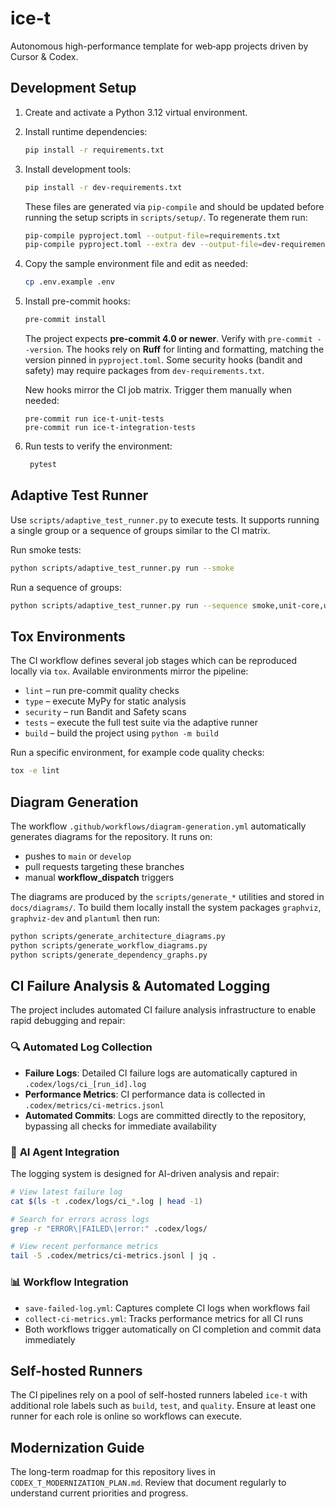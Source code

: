 # ice-t

Autonomous high-performance template for web‑app projects driven by Cursor & Codex.

## Development Setup

1. Create and activate a Python 3.12 virtual environment.
2. Install runtime dependencies:
   ```bash
   pip install -r requirements.txt
   ```
3. Install development tools:
   ```bash
   pip install -r dev-requirements.txt
   ```
   These files are generated via `pip-compile` and should be updated before
   running the setup scripts in `scripts/setup/`.
   To regenerate them run:
   ```bash
   pip-compile pyproject.toml --output-file=requirements.txt
   pip-compile pyproject.toml --extra dev --output-file=dev-requirements.txt
   ```
4. Copy the sample environment file and edit as needed:
   ```bash
   cp .env.example .env
   ```
5. Install pre-commit hooks:
   ```bash
   pre-commit install
   ```
   The project expects **pre-commit 4.0 or newer**. Verify with `pre-commit --version`.
   The hooks rely on **Ruff** for linting and formatting, matching the version pinned in `pyproject.toml`.
   Some security hooks (bandit and safety) may require packages from
   `dev-requirements.txt`.

   New hooks mirror the CI job matrix. Trigger them manually when needed:

       pre-commit run ice-t-unit-tests
       pre-commit run ice-t-integration-tests
6. Run tests to verify the environment:
   ```bash
    pytest
    ```

## Adaptive Test Runner

Use `scripts/adaptive_test_runner.py` to execute tests. It supports running a
single group or a sequence of groups similar to the CI matrix.

Run smoke tests:

```bash
python scripts/adaptive_test_runner.py run --smoke
```

Run a sequence of groups:

```bash
python scripts/adaptive_test_runner.py run --sequence smoke,unit-core,unit-features
```

## Tox Environments

The CI workflow defines several job stages which can be reproduced locally via
`tox`. Available environments mirror the pipeline:

- `lint` – run pre-commit quality checks
- `type` – execute MyPy for static analysis
- `security` – run Bandit and Safety scans
- `tests` – execute the full test suite via the adaptive runner
- `build` – build the project using `python -m build`

Run a specific environment, for example code quality checks:

```bash
tox -e lint
```

## Diagram Generation

The workflow `.github/workflows/diagram-generation.yml` automatically
generates diagrams for the repository. It runs on:

- pushes to `main` or `develop`
- pull requests targeting these branches
- manual **workflow_dispatch** triggers

The diagrams are produced by the `scripts/generate_*` utilities and
stored in `docs/diagrams/`. To build them locally install the system
packages `graphviz`, `graphviz-dev` and `plantuml` then run:

```bash
python scripts/generate_architecture_diagrams.py
python scripts/generate_workflow_diagrams.py
python scripts/generate_dependency_graphs.py
```


## CI Failure Analysis & Automated Logging

The project includes automated CI failure analysis infrastructure to enable rapid debugging and repair:

### 🔍 **Automated Log Collection**
- **Failure Logs**: Detailed CI failure logs are automatically captured in `.codex/logs/ci_[run_id].log`
- **Performance Metrics**: CI performance data is collected in `.codex/metrics/ci-metrics.jsonl`
- **Automated Commits**: Logs are committed directly to the repository, bypassing all checks for immediate availability

### 🤖 **AI Agent Integration**
The logging system is designed for AI-driven analysis and repair:

```bash
# View latest failure log
cat $(ls -t .codex/logs/ci_*.log | head -1)

# Search for errors across logs
grep -r "ERROR\|FAILED\|error:" .codex/logs/

# View recent performance metrics
tail -5 .codex/metrics/ci-metrics.jsonl | jq .
```

### 📊 **Workflow Integration**
- `save-failed-log.yml`: Captures complete CI logs when workflows fail
- `collect-ci-metrics.yml`: Tracks performance metrics for all CI runs
- Both workflows trigger automatically on CI completion and commit data immediately

## Self-hosted Runners

The CI pipelines rely on a pool of self-hosted runners labeled `ice-t` with additional role labels such as `build`, `test`, and `quality`. Ensure at least one runner for each role is online so workflows can execute.

## Modernization Guide

The long-term roadmap for this repository lives in `CODEX_T_MODERNIZATION_PLAN.md`.
Review that document regularly to understand current priorities and progress.

